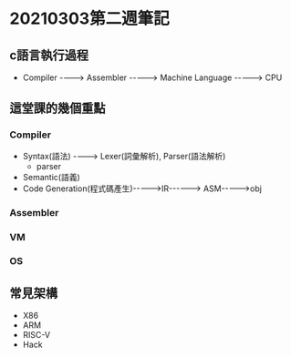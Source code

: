 # 20210303第二週筆記
## c語言執行過程
* Compiler ----> Assembler -----> Machine Language -----> CPU
## 這堂課的幾個重點
### Compiler
* Syntax(語法) ----> Lexer(詞彙解析), Parser(語法解析)
  * parser
* Semantic(語義)
* Code Generation(程式碼產生)----->IR------> ASM----->obj
### Assembler
### VM
### OS
## 常見架構
* X86
* ARM
* RISC-V
* Hack
